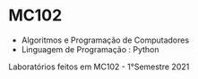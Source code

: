 # MC102
- Algoritmos e Programação de Computadores
- Linguagem de Programação : Python

Laboratórios feitos em MC102 - 1°Semestre 2021
